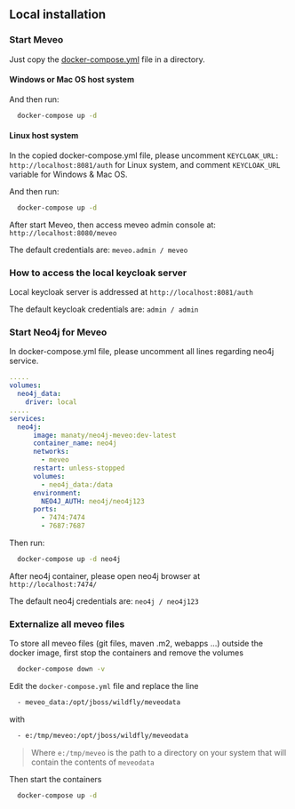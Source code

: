 ## Local installation

### Start Meveo

Just copy the [docker-compose.yml](https://raw.githubusercontent.com/meveo-org/meveo/develop/docker/localhost/docker-compose.yml) file in a directory. 

#### Windows or Mac OS host system
And then run:

```sh
  docker-compose up -d
```

#### Linux host system
In the copied docker-compose.yml file, please uncomment `KEYCLOAK_URL: http://localhost:8081/auth` for Linux system, and comment `KEYCLOAK_URL` variable for Windows & Mac OS.

And then run:

```sh
  docker-compose up -d
```

After start Meveo, then access meveo admin console at: `http://localhost:8080/meveo`

The default credentials are: `meveo.admin / meveo`

### How to access the local keycloak server

Local keycloak server is addressed at `http://localhost:8081/auth`

The default keycloak credentials are: `admin / admin`

### Start Neo4j for Meveo

In docker-compose.yml file, please uncomment all lines regarding neo4j service.

```yaml
.....
volumes:
  neo4j_data:
    driver: local
.....
services:
  neo4j:
      image: manaty/neo4j-meveo:dev-latest
      container_name: neo4j
      networks:
        - meveo
      restart: unless-stopped
      volumes:
        - neo4j_data:/data
      environment:
        NEO4J_AUTH: neo4j/neo4j123
      ports:
        - 7474:7474
        - 7687:7687
```

Then run:
```sh
  docker-compose up -d neo4j
```

After neo4j container, please open neo4j browser at `http://localhost:7474/`

The default neo4j credentials are: `neo4j / neo4j123`


### Externalize all meveo files

To store all meveo files (git files, maven .m2, webapps ...) outside the docker image, first stop the containers and remove the volumes

```sh
  docker-compose down -v
```

Edit the `docker-compose.yml` file and replace the line

```sh
  - meveo_data:/opt/jboss/wildfly/meveodata
```

with

```sh
  - e:/tmp/meveo:/opt/jboss/wildfly/meveodata
```
> Where `e:/tmp/meveo` is the path to a directory on your system that will contain the contents of `meveodata`

Then start the containers

```sh
  docker-compose up -d
```
